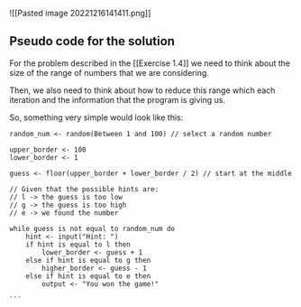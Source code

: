 ![[Pasted image 20221216141411.png]]

## Pseudo code for the solution

For the problem described in the [[Exercise 1.4]] we need to think about the size of the range of numbers that we are considering. 

Then, we also need to think about how to reduce this range which each iteration and the information that the program is giving us.

So, something very simple would look like this:

````
random_num <- random(Between 1 and 100) // select a random number

upper_border <- 100
lower_border <- 1

guess <- floor(upper_border + lower_border / 2) // start at the middle

// Given that the possible hints are:
// l -> the guess is too low
// g -> the guess is too high
// e -> we found the number

while guess is not equal to random_num do
	hint <- input("Hint: ")
	if hint is equal to l then
		lower_border <- guess + 1
	else if hint is equal to g then
		higher_border <- guess - 1
	else if hint is equal to e then
		output <- "You won the game!"

```